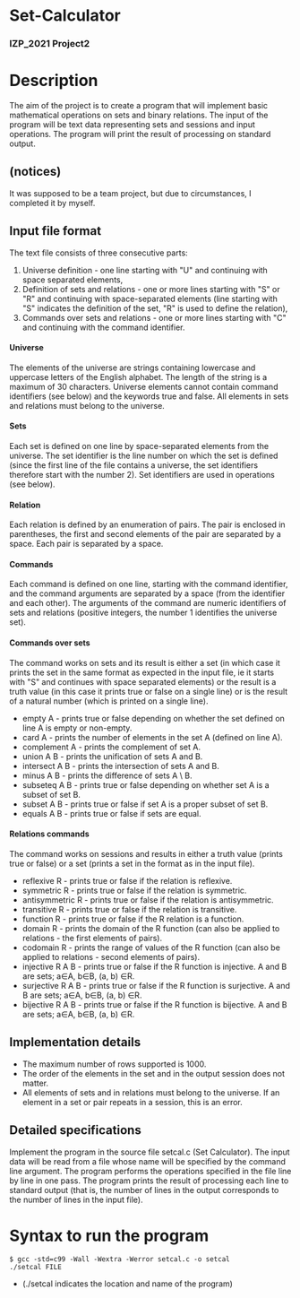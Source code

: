 # Set-Calculator
### IZP_2021 Project2

# Description

The aim of the project is to create a program that will implement basic mathematical operations on sets and binary relations. The input of the program will be text data representing sets and sessions and input operations. The program will print the result of processing on standard output.

## (notices)
It was supposed to be a team project, but due to circumstances, I completed it by myself.

## Input file format
The text file consists of three consecutive parts:

1. Universe definition - one line starting with "U" and continuing with space separated elements,
2. Definition of sets and relations - one or more lines starting with "S" or "R" and continuing with space-separated elements (line starting with "S" indicates the definition of the set, "R" is used to define the relation),
3. Commands over sets and relations - one or more lines starting with "C" and continuing with the command identifier.

#### Universe
The elements of the universe are strings containing lowercase and uppercase letters of the English alphabet. The length of the string is a maximum of 30 characters. Universe elements cannot contain command identifiers (see below) and the keywords true and false. All elements in sets and relations must belong to the universe. 

#### Sets
Each set is defined on one line by space-separated elements from the universe. The set identifier is the line number on which the set is defined (since the first line of the file contains a universe, the set identifiers therefore start with the number 2). Set identifiers are used in operations (see below).

#### Relation
Each relation is defined by an enumeration of pairs. The pair is enclosed in parentheses, the first and second elements of the pair are separated by a space. Each pair is separated by a space.

#### Commands
Each command is defined on one line, starting with the command identifier, and the command arguments are separated by a space (from the identifier and each other). The arguments of the command are numeric identifiers of sets and relations (positive integers, the number 1 identifies the universe set).

#### Commands over sets
The command works on sets and its result is either a set (in which case it prints the set in the same format as expected in the input file, ie it starts with "S" and continues with space separated elements) or the result is a truth value (in this case it prints true or false on a single line) or is the result of a natural number (which is printed on a single line).

- empty A - prints true or false depending on whether the set defined on line A is empty or non-empty.
- card A - prints the number of elements in the set A (defined on line A).
- complement A - prints the complement of set A.
- union A B - prints the unification of sets A and B.
- intersect A B - prints the intersection of sets A and B.
- minus A B - prints the difference of sets A \ B.
- subseteq A B - prints true or false depending on whether set A is a subset of set B.
- subset A B - prints true or false if set A is a proper subset of set B.
- equals A B - prints true or false if sets are equal.

#### Relations commands
The command works on sessions and results in either a truth value (prints true or false) or a set (prints a set in the format as in the input file).

- reflexive R - prints true or false if the relation is reflexive.
- symmetric R - prints true or false if the relation is symmetric.
- antisymmetric R - prints true or false if the relation is antisymmetric.
- transitive R - prints true or false if the relation is transitive.
- function R - prints true or false if the R relation is a function.
- domain R - prints the domain of the R function (can also be applied to relations - the first elements of pairs).
- codomain R - prints the range of values of the R function (can also be applied to relations - second elements of pairs).
- injective R A B - prints true or false if the R function is injective. A and B are sets; a∈A, b∈B, (a, b) ∈R.
- surjective R A B - prints true or false if the R function is surjective. A and B are sets; a∈A, b∈B, (a, b) ∈R.
- bijective R A B - prints true or false if the R function is bijective. A and B are sets; a∈A, b∈B, (a, b) ∈R.

## Implementation details
- The maximum number of rows supported is 1000.
- The order of the elements in the set and in the output session does not matter.
- All elements of sets and in relations must belong to the universe. If an element in a set or pair repeats in a session, this is an error.

## Detailed specifications
Implement the program in the source file setcal.c (Set Calculator). The input data will be read from a file whose name will be specified by the command line argument. The program performs the operations specified in the file line by line in one pass. The program prints the result of processing each line to standard output (that is, the number of lines in the output corresponds to the number of lines in the input file).

# Syntax to run the program
````
$ gcc -std=c99 -Wall -Wextra -Werror setcal.c -o setcal
./setcal FILE
````
- (./setcal indicates the location and name of the program)

